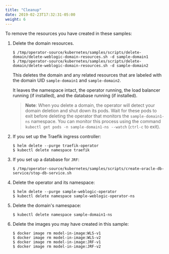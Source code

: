 ```yaml
---
title: "Cleanup"
date: 2019-02-23T17:32:31-05:00
weight: 6
---
```


To remove the resources you have created in these samples:

1. Delete the domain resources.
   ```
   $ /tmp/operator-source/kubernetes/samples/scripts/delete-domain/delete-weblogic-domain-resources.sh -d sample-domain1
   $ /tmp/operator-source/kubernetes/samples/scripts/delete-domain/delete-weblogic-domain-resources.sh -d sample-domain2
   ```

   This deletes the domain and any related resources that are labeled with the domain UID `sample-domain1` and `sample-domain2`.

   It leaves the namespace intact, the operator running, the load balancer running (if installed), and the database running (if installed).

   > **Note**: When you delete a domain, the operator will detect your domain deletion and shut down its pods. Wait for these pods to exit before deleting the operator that monitors the `sample-domain1-ns` namespace. You can monitor this process using the command `kubectl get pods -n sample-domain1-ns --watch` (`ctrl-c` to exit).

2. If you set up the Traefik ingress controller:

   ```
   $ helm delete --purge traefik-operator
   $ kubectl delete namespace traefik
   ```

3. If you set up a database for `JRF`:
   ```
   $ /tmp/operator-source/kubernetes/samples/scripts/create-oracle-db-service/stop-db-service.sh
   ```

4. Delete the operator and its namespace:
   ```
   $ helm delete --purge sample-weblogic-operator
   $ kubectl delete namespace sample-weblogic-operator-ns
   ```

6. Delete the domain's namespace:
   ```
   $ kubectl delete namespace sample-domain1-ns
   ```

7. Delete the images you may have created in this sample:
   ```
   $ docker image rm model-in-image:WLS-v1
   $ docker image rm model-in-image:WLS-v2
   $ docker image rm model-in-image:JRF-v1
   $ docker image rm model-in-image:JRF-v2
   ```
